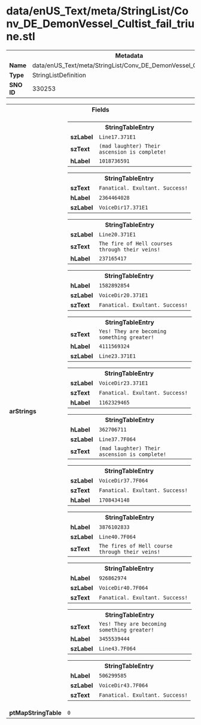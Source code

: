 <h1>data/enUS_Text/meta/StringList/Conv_DE_DemonVessel_Cultist_fail_triune.stl</h1><table><tr><th colspan="100%">Metadata</th></tr><tr><td><b>Name</b></td><td>data/enUS_Text/meta/StringList/Conv_DE_DemonVessel_Cultist_fail_triune.stl</td></tr><tr><td><b>Type</b></td><td>StringListDefinition</td></tr><tr><td><b>SNO ID</b></td><td>330253</td></tr></table>

<table><tr><th colspan="100%">Fields</th></tr><tr><td><b>arStrings</b></td><td><table><tr><th colspan="100%">StringTableEntry</th></tr><tr><td><b>szLabel</b></td><td><code>Line17.371E1</code></td></tr><tr><td><b>szText</b></td><td><code>(mad laughter) Their ascension is complete!</code></td></tr><tr><td><b>hLabel</b></td><td><code>1018736591</code></td></tr></table>


<table><tr><th colspan="100%">StringTableEntry</th></tr><tr><td><b>szText</b></td><td><code>Fanatical. Exultant. Success!</code></td></tr><tr><td><b>hLabel</b></td><td><code>2364464028</code></td></tr><tr><td><b>szLabel</b></td><td><code>VoiceDir17.371E1</code></td></tr></table>


<table><tr><th colspan="100%">StringTableEntry</th></tr><tr><td><b>szLabel</b></td><td><code>Line20.371E1</code></td></tr><tr><td><b>szText</b></td><td><code>The fire of Hell courses through their veins!</code></td></tr><tr><td><b>hLabel</b></td><td><code>237165417</code></td></tr></table>


<table><tr><th colspan="100%">StringTableEntry</th></tr><tr><td><b>hLabel</b></td><td><code>1582892854</code></td></tr><tr><td><b>szLabel</b></td><td><code>VoiceDir20.371E1</code></td></tr><tr><td><b>szText</b></td><td><code>Fanatical. Exultant. Success!</code></td></tr></table>


<table><tr><th colspan="100%">StringTableEntry</th></tr><tr><td><b>szText</b></td><td><code>Yes! They are becoming something greater!</code></td></tr><tr><td><b>hLabel</b></td><td><code>4111569324</code></td></tr><tr><td><b>szLabel</b></td><td><code>Line23.371E1</code></td></tr></table>


<table><tr><th colspan="100%">StringTableEntry</th></tr><tr><td><b>szLabel</b></td><td><code>VoiceDir23.371E1</code></td></tr><tr><td><b>szText</b></td><td><code>Fanatical. Exultant. Success!</code></td></tr><tr><td><b>hLabel</b></td><td><code>1162329465</code></td></tr></table>


<table><tr><th colspan="100%">StringTableEntry</th></tr><tr><td><b>hLabel</b></td><td><code>362706711</code></td></tr><tr><td><b>szLabel</b></td><td><code>Line37.7F064</code></td></tr><tr><td><b>szText</b></td><td><code>(mad laughter) Their ascension is complete!</code></td></tr></table>


<table><tr><th colspan="100%">StringTableEntry</th></tr><tr><td><b>szLabel</b></td><td><code>VoiceDir37.7F064</code></td></tr><tr><td><b>szText</b></td><td><code>Fanatical. Exultant. Success!</code></td></tr><tr><td><b>hLabel</b></td><td><code>1708434148</code></td></tr></table>


<table><tr><th colspan="100%">StringTableEntry</th></tr><tr><td><b>hLabel</b></td><td><code>3876102833</code></td></tr><tr><td><b>szLabel</b></td><td><code>Line40.7F064</code></td></tr><tr><td><b>szText</b></td><td><code>The fires of Hell course through their veins!</code></td></tr></table>


<table><tr><th colspan="100%">StringTableEntry</th></tr><tr><td><b>hLabel</b></td><td><code>926862974</code></td></tr><tr><td><b>szLabel</b></td><td><code>VoiceDir40.7F064</code></td></tr><tr><td><b>szText</b></td><td><code>Fanatical. Exultant. Success!</code></td></tr></table>


<table><tr><th colspan="100%">StringTableEntry</th></tr><tr><td><b>szText</b></td><td><code>Yes! They are becoming something greater!</code></td></tr><tr><td><b>hLabel</b></td><td><code>3455539444</code></td></tr><tr><td><b>szLabel</b></td><td><code>Line43.7F064</code></td></tr></table>


<table><tr><th colspan="100%">StringTableEntry</th></tr><tr><td><b>hLabel</b></td><td><code>506299585</code></td></tr><tr><td><b>szLabel</b></td><td><code>VoiceDir43.7F064</code></td></tr><tr><td><b>szText</b></td><td><code>Fanatical. Exultant. Success!</code></td></tr></table>


</td></tr><tr><td><b>ptMapStringTable</b></td><td><code>0</code></td></tr></table>

